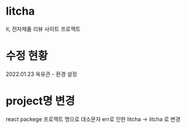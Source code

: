 # Iitcha
it, 전자제품 리뷰 사이트 프로젝트

# 수정 현황
2022.01.23 옥유관 - 환경 설정

# project명 변경
react packege 프로젝트 명으로 대소문자 err로 인한 Iitcha -> iitcha 로 변경
